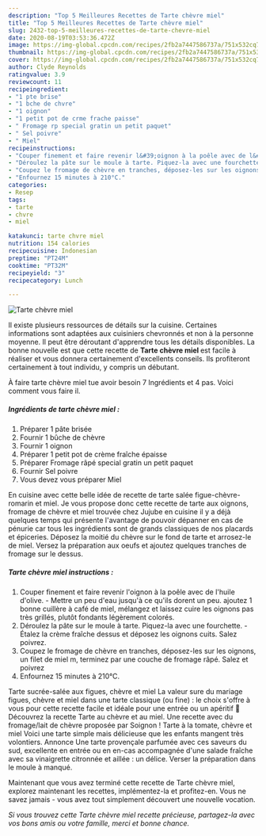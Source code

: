 ```yaml
---
description: "Top 5 Meilleures Recettes de Tarte chèvre miel"
title: "Top 5 Meilleures Recettes de Tarte chèvre miel"
slug: 2432-top-5-meilleures-recettes-de-tarte-chevre-miel
date: 2020-08-19T03:53:36.472Z
image: https://img-global.cpcdn.com/recipes/2fb2a7447586737a/751x532cq70/tarte-chevre-miel-photo-principale-de-la-recette.jpg
thumbnail: https://img-global.cpcdn.com/recipes/2fb2a7447586737a/751x532cq70/tarte-chevre-miel-photo-principale-de-la-recette.jpg
cover: https://img-global.cpcdn.com/recipes/2fb2a7447586737a/751x532cq70/tarte-chevre-miel-photo-principale-de-la-recette.jpg
author: Clyde Reynolds
ratingvalue: 3.9
reviewcount: 11
recipeingredient:
- "1 pte brise"
- "1 bche de chvre"
- "1 oignon"
- "1 petit pot de crme frache paisse"
- " Fromage rp special gratin un petit paquet"
- " Sel poivre"
- " Miel"
recipeinstructions:
- "Couper finement et faire revenir l&#39;oignon à la poêle avec de l&#39;huile d&#39;olive. Mettre un peu d&#39;eau jusqu&#39;à ce qu&#39;ils dorent un peu. ajoutez 1 bonne cuillère à café de miel, mélangez et laissez cuire les oignons pas très grillés, plutôt fondants légèrement colorés."
- "Déroulez la pâte sur le moule à tarte. Piquez-la avec une fourchette. Étalez la crème fraîche dessus et déposez les oignons cuits. Salez poivrez."
- "Coupez le fromage de chèvre en tranches, déposez-les sur les oignons, un filet de miel m, terminez par une couche de fromage râpé. Salez et poivrez"
- "Enfournez 15 minutes à 210°C."
categories:
- Resep
tags:
- tarte
- chvre
- miel

katakunci: tarte chvre miel 
nutrition: 154 calories
recipecuisine: Indonesian
preptime: "PT24M"
cooktime: "PT32M"
recipeyield: "3"
recipecategory: Lunch

---
```



![Tarte chèvre miel](https://img-global.cpcdn.com/recipes/2fb2a7447586737a/751x532cq70/tarte-chevre-miel-photo-principale-de-la-recette.jpg)

Il existe plusieurs ressources de détails sur la cuisine. Certaines informations sont adaptées aux cuisiniers chevronnés et non à la personne moyenne. Il peut être déroutant d'apprendre tous les détails disponibles. La bonne nouvelle est que cette recette de <strong> Tarte chèvre miel </strong> est facile à réaliser et vous donnera certainement d'excellents conseils. Ils profiteront certainement à tout individu, y compris un débutant.

<!--inarticleads1-->

À faire tarte chèvre miel tue avoir besoin 7 Ingrédients et 4 pas. Voici comment vous faire il.

##### Ingrédients de tarte chèvre miel :

1. Préparer 1 pâte brisée
1. Fournir 1 bûche de chèvre
1. Fournir 1 oignon
1. Préparer 1 petit pot de crème fraîche épaisse
1. Préparer  Fromage râpé special gratin un petit paquet
1. Fournir  Sel poivre
1. Vous devez vous préparer  Miel


En cuisine avec cette belle idée de recette de tarte salée figue-chèvre-romarin et miel. Je vous propose donc cette recette de tarte aux oignons, fromage de chèvre et miel trouvée chez Jujube en cuisine il y a déjà quelques temps qui présente l&#39;avantage de pouvoir dépanner en cas de pénurie car tous les ingrédients sont de grands classiques de nos placards et épiceries. Déposez la moitié du chèvre sur le fond de tarte et arrosez-le de miel. Versez la préparation aux oeufs et ajoutez quelques tranches de fromage sur le dessus. 

<!--inarticleads2-->

##### Tarte chèvre miel instructions :

1. Couper finement et faire revenir l&#39;oignon à la poêle avec de l&#39;huile d&#39;olive. - Mettre un peu d&#39;eau jusqu&#39;à ce qu&#39;ils dorent un peu. ajoutez 1 bonne cuillère à café de miel, mélangez et laissez cuire les oignons pas très grillés, plutôt fondants légèrement colorés.
1. Déroulez la pâte sur le moule à tarte. Piquez-la avec une fourchette. - Étalez la crème fraîche dessus et déposez les oignons cuits. Salez poivrez.
1. Coupez le fromage de chèvre en tranches, déposez-les sur les oignons, un filet de miel m, terminez par une couche de fromage râpé. Salez et poivrez
1. Enfournez 15 minutes à 210°C.


Tarte sucrée-salée aux figues, chèvre et miel La valeur sure du mariage figues, chèvre et miel dans une tarte classique (ou fine) : le choix s&#39;offre à vous pour cette recette facile et idéale pour une entrée ou un apéritif 🙂 Découvrez la recette Tarte au chèvre et au miel. Une recette avec du fromage/lait de chèvre proposée par Soignon ! Tarte à la tomate, chèvre et miel Voici une tarte simple mais délicieuse que les enfants mangent très volontiers. Annonce Une tarte provençale parfumée avec ces saveurs du sud, excellente en entrée ou en en-cas accompagnée d&#39;une salade fraîche avec sa vinaigrette citronnée et aillée : un délice. Verser la préparation dans le moule à manqué. 

<!--inarticleads1-->

<p>
Maintenant que vous avez terminé cette recette de Tarte chèvre miel, explorez maintenant les recettes, implémentez-la et profitez-en. Vous ne savez jamais - vous avez tout simplement découvert une nouvelle vocation.
</p>

<p>
<i>Si vous trouvez cette Tarte chèvre miel recette précieuse, partagez-la avec vos bons amis ou votre famille, merci et bonne chance.</i>
</p>
